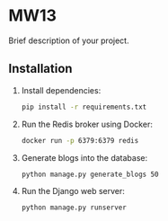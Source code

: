 # MW13

Brief description of your project.

## Installation

1. Install dependencies:

    ```bash
    pip install -r requirements.txt
    ```

2. Run the Redis broker using Docker:

    ```bash
    docker run -p 6379:6379 redis
    ```

3. Generate blogs into the database:

    ```bash
    python manage.py generate_blogs 50
    ```

4. Run the Django web server:

    ```bash
    python manage.py runserver
    ```

